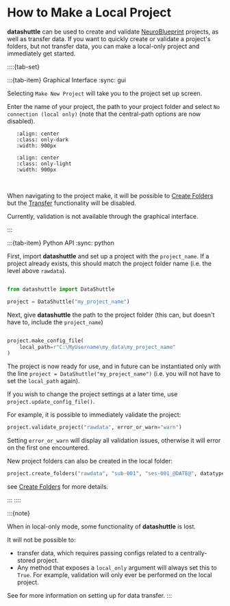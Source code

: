 # How to Make a Local Project

**datashuttle** can be used to create and validate
[NeuroBlueprint](https://neuroblueprint.neuroinformatics.dev/latest/index.html) projects,
as well as transfer data. If you want to quickly create or validate a project's folders,
but not transfer data, you can make a local-only project and immediately get started.

::::{tab-set}

:::{tab-item} Graphical Interface
:sync: gui

Selecting `Make New Project` will take you to the project set up screen.

Enter the name of your project, the path to your project folder and
select `No connection (local only)` (note that the central-path options
are now disabled).

```{image} /_static/screenshots/how-to-make-local-project-configs-dark.png
   :align: center
   :class: only-dark
   :width: 900px
```
```{image} /_static/screenshots/how-to-make-local-project-configs-light.png
   :align: center
   :class: only-light
   :width: 900px
```
<br>

When navigating to the project make, it will be possible to [Create Folders](how-to-create-folders)
but the [Transfer](how-to-transfer-data) functionality will be disabled.

Currently, validation is not available through the graphical interface.

:::

:::{tab-item} Python API
:sync: python

First, import **datashuttle** and set up a project with the ``project_name``.
If a project already exists, this should match the project folder name (i.e. the level above ``rawdata``).


```python

from datashuttle import DataShuttle

project = DataShuttle("my_project_name")

```

Next, give **datashuttle** the path to the project folder (this can,
but doesn't have to, include the ``project_name``)

```python

project.make_config_file(
    local_path=r"C:\MyUsername\my_data\my_project_name"
)

```

The project is now ready for use, and in future can be instantiated only
with the line ``project = DataShuttle("my_project_name")`` (i.e. you will not
have to set the `local_path` again).

If you wish to change the project settings at a later time, use ``project.update_config_file()``.

For example, it is possible to immediately validate the project:

```python
project.validate_project("rawdata", error_or_warn="warn")
```

Setting ``error_or_warn`` will display all validation issues, otherwise
it will error on the first one encountered.

New project folders can also be created in the local folder:

```python
project.create_folders("rawdata", "sub-001", "ses-001_@DATE@", datatype=["ephys", "behav"])
```

see  [Create Folders](how-to-create-folders)  for more details.

:::
::::

:::{note}

When in local-only mode, some functionality of **datashuttle** is lost.

It will not be possible to:
- transfer data, which requires passing configs related to a centrally-stored project.
- Any method that exposes a ``local_only`` argument will always set this to ``True``.
For example, validation will only ever be performed on the local project.

See [](make-a-full-project_target) for more information on setting up for data transfer.
:::
